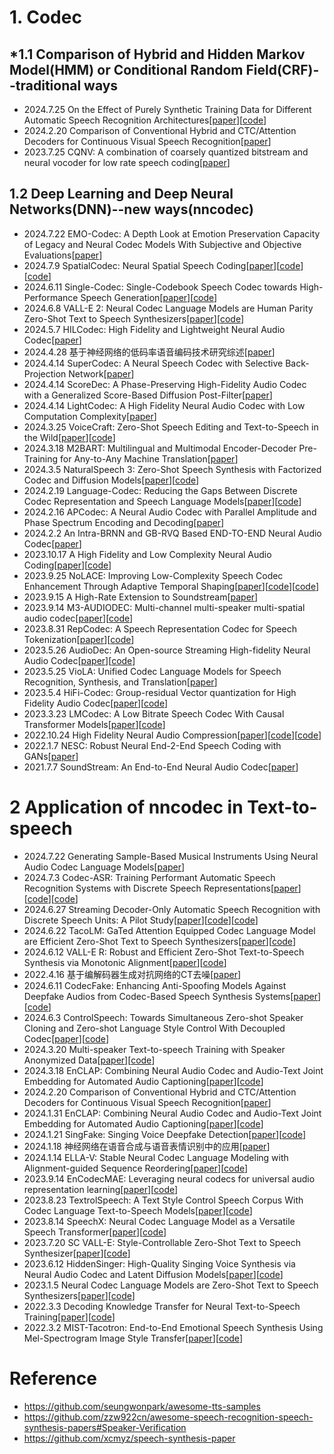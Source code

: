 # 1. Codec
## *1.1 Comparison of Hybrid and Hidden Markov Model(HMM) or Conditional Random Field(CRF)--traditional ways
- 2024.7.25 On the Effect of Purely Synthetic Training Data for Different Automatic Speech Recognition Architectures[[paper](https://arxiv.org/abs/2407.17997)][[code](https://github.com/rwth-i6/returnn-experiments/tree/master/2024-pure-synthetic-data)]
- 2024.2.20 Comparison of Conventional Hybrid and CTC/Attention Decoders for Continuous Visual Speech Recognition[[paper](https://arxiv.org/abs/2402.13004)]
- 2023.7.25 CQNV: A combination of coarsely quantized bitstream and neural vocoder for low rate speech coding[[paper](https://arxiv.org/abs/2307.13295)]


## 1.2 Deep Learning and Deep Neural Networks(DNN)--new ways(nncodec)
- 2024.7.22 EMO-Codec: A Depth Look at Emotion Preservation Capacity of Legacy and Neural Codec Models With Subjective and Objective Evaluations[[paper](https://arxiv.org/abs/2407.15458)]
- 2024.7.9 SpatialCodec: Neural Spatial Speech Coding[[paper](https://arxiv.org/abs/2309.07432)][[code](https://xzwy.github.io/SpatialCodecDemo)][[code](https://github.com/XZWY/SpatialCodec)]
- 2024.6.11 Single-Codec: Single-Codebook Speech Codec towards High-Performance Speech Generation[[paper](https://arxiv.org/abs/2406.07422)][[code](https://kkksuper.github.io/Single-Codec)]
- 2024.6.8 VALL-E 2: Neural Codec Language Models are Human Parity Zero-Shot Text to Speech Synthesizers[[paper](https://arxiv.org/abs/2406.05370)][[code](https://aka.ms/valle2)]
- 2024.5.7 HILCodec: High Fidelity and Lightweight Neural Audio Codec[[paper](https://arxiv.org/abs/2405.04752)]
- 2024.4.28 基于神经网络的低码率语音编码技术研究综述[[paper](https://kns.cnki.net/kcms2/article/abstract?v=wRD08hUPYgxIQfVIo03qBOmF-KFe1SjsE8tlpEc5OvnGr0I4pNML3ML4vI6BI3Q4dCtxdAc-F2rtQBJVg259do_ultMvCkimLUC52KEGwfPT-ztkpwkZ9W9jeZPcb_ImA2ISCuuBEdeOAOpUlLReOAkWvzMob0h9&uniplatform=NZKPT&language=CHS)]
- 2024.4.14 SuperCodec: A Neural Speech Codec with Selective Back-Projection Network[[paper](https://ieeexplore.ieee.org/document/10447744)]
- 2024.4.14 ScoreDec: A Phase-Preserving High-Fidelity Audio Codec with a Generalized Score-Based Diffusion Post-Filter[[paper](https://ieeexplore.ieee.org/document/10448371)]
- 2024.4.14 LightCodec: A High Fidelity Neural Audio Codec with Low Computation Complexity[[paper](https://ieeexplore.ieee.org/document/10447532)]
- 2024.3.25 VoiceCraft: Zero-Shot Speech Editing and Text-to-Speech in the Wild[[paper](https://arxiv.org/abs/2403.16973)][[code](https://jasonppy.github.io/VoiceCraft_web)]
- 2024.3.18 M2BART: Multilingual and Multimodal Encoder-Decoder Pre-Training for Any-to-Any Machine Translation[[paper](https://ieeexplore.ieee.org/document/10446620)]
- 2024.3.5 NaturalSpeech 3: Zero-Shot Speech Synthesis with Factorized Codec and Diffusion Models[[paper](https://arxiv.org/abs/2403.03100)][[code](https://aka.ms/speechresearch)]
- 2024.2.19 Language-Codec: Reducing the Gaps Between Discrete Codec Representation and Speech Language Models[[paper](https://arxiv.org/abs/2402.12208)][[code](https://github.com/jishengpeng/languagecodec)]
- 2024.2.16 APCodec: A Neural Audio Codec with Parallel Amplitude and Phase Spectrum Encoding and Decoding[[paper](https://arxiv.org/abs/2402.10533)]
- 2024.2.2 An Intra-BRNN and GB-RVQ Based END-TO-END Neural Audio Codec[[paper](https://arxiv.org/abs/2402.01271)]
- 2023.10.17 A High Fidelity and Low Complexity Neural Audio Coding[[paper](https://arxiv.org/abs/2310.10992)][[code](https://github.com/google/lyra)]
- 2023.9.25 NoLACE: Improving Low-Complexity Speech Codec Enhancement Through Adaptive Temporal Shaping[[paper](https://arxiv.org/abs/2309.14521)][[code](https://282fd5fa7.github.io/NoLACE)][[code](https://gitlab.xiph.org/xiph/opus/-/tree/icassp2024)]
- 2023.9.15 A High-Rate Extension to Soundstream[[paper](https://ieeexplore.ieee.org/document/10248100)]
- 2023.9.14 M3-AUDIODEC: Multi-channel multi-speaker multi-spatial audio codec[[paper](https://arxiv.org/abs/2309.07416)][[code](https://anton-jeran.github.io/MAD/)]
- 2023.8.31 RepCodec: A Speech Representation Codec for Speech Tokenization[[paper](https://arxiv.org/abs/2309.00169)][[code](https://github.com/mct10/RepCodec)]
- 2023.5.26 AudioDec: An Open-source Streaming High-fidelity Neural Audio Codec[[paper](https://arxiv.org/abs/2305.16608)][[code](https://github.com/facebookresearch/AudioDec)]
- 2023.5.25 VioLA: Unified Codec Language Models for Speech Recognition, Synthesis, and Translation[[paper](https://arxiv.org/abs/2305.16107)]
- 2023.5.4 HiFi-Codec: Group-residual Vector quantization for High Fidelity Audio Codec[[paper](https://arxiv.org/abs/2305.02765)][[code](https://github.com/yangdongchao/AcademiCodec)]
- 2023.3.23 LMCodec: A Low Bitrate Speech Codec With Causal Transformer Models[[paper](https://arxiv.org/pdf/2303.12984)][[code](https://mjenrungrot.github.io/chrome-media-audio-papers/publications/lmcodec)]
- 2022.10.24 High Fidelity Neural Audio Compression[[paper](https://arxiv.org/abs/2210.13438)][[code](https://github.com/facebookresearch/encodec)][[code](https://ai.honu.io/papers/encodec/samples.html)]
- 2022.1.7 NESC: Robust Neural End-2-End Speech Coding with GANs[[paper](https://arxiv.org/abs/2207.03282)]
- 2021.7.7 SoundStream: An End-to-End Neural Audio Codec[[paper](https://arxiv.org/abs/2107.03312)]

# 2 Application of nncodec in Text-to-speech
- 2024.7.22 Generating Sample-Based Musical Instruments Using Neural Audio Codec Language Models[[paper](https://arxiv.org/abs/2407.15641)]
- 2024.7.3 Codec-ASR: Training Performant Automatic Speech Recognition Systems with Discrete Speech Representations[[paper](https://arxiv.org/abs/2407.03495)][[code](https://catalog.ngc.nvidia.com/orgs/nvidia/teams/nemo/models/audio_codec_16khz_small)][[code](https://github.com/NVIDIA/NeMo)]
- 2024.6.27 Streaming Decoder-Only Automatic Speech Recognition with Discrete Speech Units: A Pilot Study[[paper](https://arxiv.org/abs/2406.18862)][[code](https://huggingface.co/TencentGameMate/chinese-hubert-large)][[code](https://github.com/chenpk00/IS2024_stream_decoder_only_asr)]
- 2024.6.22 TacoLM: GaTed Attention Equipped Codec Language Model are Efficient Zero-Shot Text to Speech Synthesizers[[paper](https://arxiv.org/abs/2406.15752)][[code](https://ereboas.github.io/TacoLM/)]
- 2024.6.12 VALL-E R: Robust and Efficient Zero-Shot Text-to-Speech Synthesis via Monotonic Alignment[[paper](https://arxiv.org/abs/2406.07855)][[code](https://aka.ms/valler)]
- 2022.4.16 基于编解码器生成对抗网络的CT去噪[[paper](https://kns.cnki.net/kcms2/article/abstract?v=wRD08hUPYgyNeWLqxsgErefvFIq6eitS9VAYSDvSMID-X-8i7d8QgosYK_xxmkhVHWtatWsgWYB3Pmfd5GhX87IVjXBbSsYnFKrgPMGHfQAIraIf6xo1A82BN5f8rSBokv3Ksc6By9l70Krss0vbCdgaJCT4qThy&uniplatform=NZKPT&language=CHS)]
- 2024.6.11 CodecFake: Enhancing Anti-Spoofing Models Against Deepfake Audios from Codec-Based Speech Synthesis Systems[[paper](https://arxiv.org/abs/2406.07237)][[code](https://codecfake.github.io)]
- 2024.6.3 ControlSpeech: Towards Simultaneous Zero-shot Speaker Cloning and Zero-shot Language Style Control With Decoupled Codec[[paper](https://arxiv.org/abs/2406.01205)][[code](https://github.com/jishengpeng/ControlSpeech)]
- 2024.3.20 Multi-speaker Text-to-speech Training with Speaker Anonymized Data[[paper](https://arxiv.org/abs/2405.11767)][[code](https://unilight.github.io/Publication-Demos/publications/sa-tts-spl/index.html)]
- 2024.3.18 EnCLAP: Combining Neural Audio Codec and Audio-Text Joint Embedding for Automated Audio Captioning[[paper](https://ieeexplore.ieee.org/document/10446672)][[code](https://huggingface.co/spaces/enclap-team/enclap)]
- 2024.2.20 Comparison of Conventional Hybrid and CTC/Attention Decoders for Continuous Visual Speech Recognition[[paper](https://arxiv.org/abs/2402.13004)]
- 2024.1.31 EnCLAP: Combining Neural Audio Codec and Audio-Text Joint Embedding for Automated Audio Captioning[[paper](https://arxiv.org/abs/2401.17690)][[code](https://github.com/jaeyeonkim99/EnCLAP)]
- 2024.1.21 SingFake: Singing Voice Deepfake Detection[[paper](https://arxiv.org/abs/2309.07525)][[code](https://www.singfake.org/)]
- 2024.1.18 神经网络在语音合成与语音表情识别中的应用[[paper](https://blog.csdn.net/universsky2015/article/details/136011471)]
- 2024.1.14 ELLA-V: Stable Neural Codec Language Modeling with Alignment-guided Sequence Reordering[[paper](https://arxiv.org/abs/2401.07333)][[code](https://ereboas.github.io/ELLAV/)]
- 2023.9.14 EnCodecMAE: Leveraging neural codecs for universal audio representation learning[[paper](https://arxiv.org/abs/2309.07391)][[code](https://github.com/habla-liaa/encodecmae)]
- 2023.8.23 TextrolSpeech: A Text Style Control Speech Corpus With Codec Language Text-to-Speech Models[[paper](https://arxiv.org/abs/2308.14430)][[code](https://sall-e.github.io/)]
- 2023.8.14 SpeechX: Neural Codec Language Model as a Versatile Speech Transformer[[paper](https://arxiv.org/abs/2308.06873)][[code](https://www.microsoft.com/en-us/research/project/speechx/)]
- 2023.7.20 SC VALL-E: Style-Controllable Zero-Shot Text to Speech Synthesizer[[paper](https://arxiv.org/abs/2307.10550)][[code](https://creativecommons.org/licenses/by/4.0/)]
- 2023.6.12 HiddenSinger: High-Quality Singing Voice Synthesis via Neural Audio Codec and Latent Diffusion Models[[paper](https://arxiv.org/abs/2306.06814)][[code](https://jisang93.github.io/hiddensinger-demo/)]
- 2023.1.5 Neural Codec Language Models are Zero-Shot Text to Speech Synthesizers[[paper](https://arxiv.org/abs/2301.02111)][[code](https://github.com/microsoft/unilm)]
- 2022.3.3 Decoding Knowledge Transfer for Neural Text-to-Speech Training[[paper](https://ieeexplore.ieee.org/document/9767637)][[code](https://creativecommons.org/licenses/by/4.0/)]
- 2022.3.2 MIST-Tacotron: End-to-End Emotional Speech Synthesis Using Mel-Spectrogram Image Style Transfer[[paper](https://ieeexplore.ieee.org/document/9726166)][[code](https://creativecommons.org/licenses/by/4.0/)]

# Reference
- https://github.com/seungwonpark/awesome-tts-samples
- https://github.com/zzw922cn/awesome-speech-recognition-speech-synthesis-papers#Speaker-Verification
- https://github.com/xcmyz/speech-synthesis-paper
